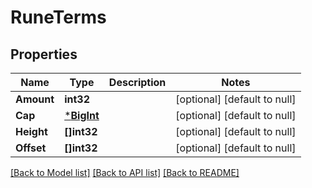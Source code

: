 # RuneTerms

## Properties
Name | Type | Description | Notes
------------ | ------------- | ------------- | -------------
**Amount** | **int32** |  | [optional] [default to null]
**Cap** | [***BigInt**](big.Int.md) |  | [optional] [default to null]
**Height** | **[]int32** |  | [optional] [default to null]
**Offset** | **[]int32** |  | [optional] [default to null]

[[Back to Model list]](../README.md#documentation-for-models) [[Back to API list]](../README.md#documentation-for-api-endpoints) [[Back to README]](../README.md)

